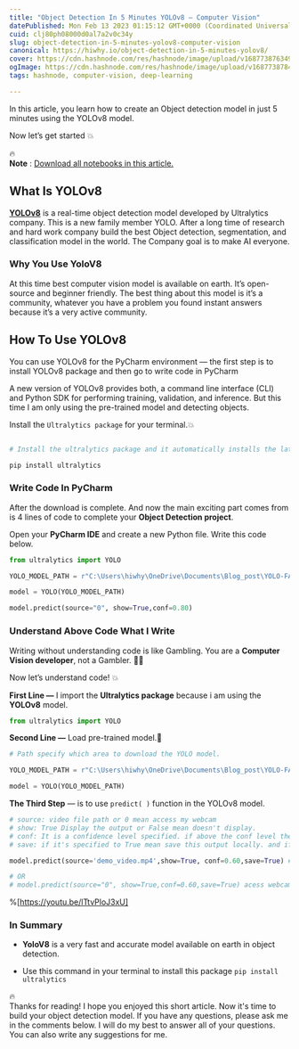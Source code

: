 ```yaml
---
title: "Object Detection In 5 Minutes YOLOv8 — Computer Vision"
datePublished: Mon Feb 13 2023 01:15:12 GMT+0000 (Coordinated Universal Time)
cuid: clj80ph08000d0al7a2v0c34y
slug: object-detection-in-5-minutes-yolov8-computer-vision
canonical: https://hiwhy.io/object-detection-in-5-minutes-yolov8/
cover: https://cdn.hashnode.com/res/hashnode/image/upload/v1687738763491/acf095bd-ec51-4b7b-be90-cd6611be4ec9.png
ogImage: https://cdn.hashnode.com/res/hashnode/image/upload/v1687738784609/d21232b0-d533-4b0a-a5a0-f5803a2688d1.png
tags: hashnode, computer-vision, deep-learning

---
```


In this article, you learn how to create an Object detection model in just 5 minutes using the YOLOv8 model.

Now let’s get started 💥

<div data-node-type="callout">
<div data-node-type="callout-emoji">🔥</div>
<div data-node-type="callout-text"><strong>Note</strong> : <a target="_blank" rel="noopener noreferrer nofollow" href="https://github.com/hi-sushanta/Blog_Post/blob/1374ff27e22dc78bae5b002bea2c7ef169612209/Object-Detection-With-YOLOv8.py" style="pointer-events: none">Download all notebooks in this article.</a></div>
</div>

## What Is YOLOv8

[**YOLOv8**](https://ultralytics.com/yolov8) is a real-time object detection model developed by Ultralytics company. This is a new family member YOLO. After a long time of research and hard work company build the best Object detection, segmentation, and classification model in the world. The Company goal is to make AI everyone.

### Why You Use YoloV8

At this time best computer vision model is available on earth. It’s open-source and beginner friendly. The best thing about this model is it’s a community, whatever you have a problem you found instant answers because it’s a very active community.

## How To Use YOLOv8

You can use YOLOv8 for the PyCharm environment — the first step is to install YOLOv8 package and then go to write code in PyCharm

A new version of YOLOv8 provides both, a command line interface (CLI) and Python SDK for performing training, validation, and inference. But this time I am only using the pre-trained model and detecting objects.

Install the `Ultralytics package` for your terminal.💥

```python

# Install the ultralytics package and it automatically installs the latest version

pip install ultralytics
```

### Write Code In PyCharm

After the download is complete. And now the main exciting part comes from is 4 lines of code to complete your **Object Detection project**.

Open your **PyCharm IDE** and create a new Python file. Write this code below.

```python
from ultralytics import YOLO

YOLO_MODEL_PATH = r"C:\Users\hiwhy\OneDrive\Documents\Blog_post\YOLO-FAMILY\YOLOv8-Article\yolov8s.pt"

model = YOLO(YOLO_MODEL_PATH)

model.predict(source="0", show=True,conf=0.80)
```

### Understand Above Code What I Write

Writing without understanding code is like Gambling. You are a **Computer Vision developer**, not a Gambler. 🙅🏻

Now let’s understand code! 💥

**First Line —** I import the **Ultralytics package** because i am using the **YOLOv8** model.

```python
from ultralytics import YOLO
```

**Second Line —** Load pre-trained model.🤖

```python
# Path specify which area to download the YOLO model. 

YOLO_MODEL_PATH = r"C:\Users\hiwhy\OneDrive\Documents\Blog_post\YOLO-FAMILY\YOLOv8-Article\yolov8s.pt"

model = YOLO(YOLO_MODEL_PATH)
```

**The Third Step** — is to use `predict( )` function in the YOLOv8 model.

```python
# source: video file path or 0 mean access my webcam
# show: True Display the output or False mean doesn't display.
# conf: It is a confidence level specified. if above the conf level then draw the object.
# save: if it's specified to True mean save this output locally. and if false means don't save.

model.predict(source='demo_video.mp4',show=True, conf=0.60,save=True) # Using video to detect object.

# OR
# model.predict(source="0", show=True,conf=0.60,save=True) acess webcam and detect object.
```

%[https://youtu.be/lTtvPloJ3xU] 

### In Summary

* **YoloV8** is a very fast and accurate model available on earth in object detection.
    
* Use this command in your terminal to install this package `pip install ultralytics`
    

<div data-node-type="callout">
<div data-node-type="callout-emoji">🔥</div>
<div data-node-type="callout-text">Thanks for reading! I hope you enjoyed this short article. Now it's time to build your object detection model. If you have any questions, please ask me in the comments below. I will do my best to answer all of your questions. You can also write any suggestions for me.</div>
</div>